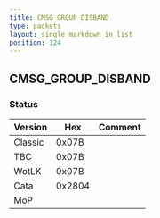 ```yaml
---
title: CMSG_GROUP_DISBAND
type: packets
layout: single_markdown_in_list
position: 124
---
```


## CMSG_GROUP_DISBAND

### Status

Version    | Hex        | Comment
---------- | ---------- | ---------- 
Classic    | 0x07B      |
TBC        | 0x07B      |
WotLK      | 0x07B      |
Cata       | 0x2804     |
MoP        |            |